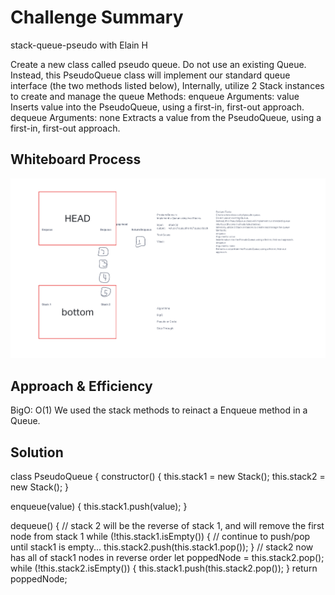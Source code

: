 # Challenge Summary
<!-- Description of the challenge -->
stack-queue-pseudo with Elain H

Create a new class called pseudo queue.
Do not use an existing Queue.
Instead, this PseudoQueue class will implement our standard queue interface (the two methods listed below),
Internally, utilize 2 Stack instances to create and manage the queue
Methods:
enqueue
Arguments: value
Inserts value into the PseudoQueue, using a first-in, first-out approach.
dequeue
Arguments: none
Extracts a value from the PseudoQueue, using a first-in, first-out approach.

## Whiteboard Process
<!-- Embedded whiteboard image -->
![UML](UML%20CodeCH11.png)

## Approach & Efficiency
<!-- What approach did you take? Why? What is the Big O space/time for this approach? -->
BigO: O(1)
We used the stack methods to reinact a Enqueue method in a Queue.

## Solution
<!-- Show how to run your code, and examples of it in action -->
class PseudoQueue {
  constructor() {
    this.stack1 = new Stack();
    this.stack2 = new Stack();
  }

  enqueue(value) {
    this.stack1.push(value);
  }

  dequeue() {
    // stack 2 will be the reverse of stack 1, and will remove the first node from stack 1
    while (!this.stack1.isEmpty()) {
      // continue to push/pop until stack1 is empty...
      this.stack2.push(this.stack1.pop());
    }
    // stack2 now has all of stack1 nodes in reverse order
    let poppedNode = this.stack2.pop();
    while (!this.stack2.isEmpty()) {
      this.stack1.push(this.stack2.pop());
    }
    return poppedNode;
